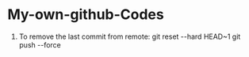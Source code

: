 # My-own-github-Codes

1. To remove the last commit from remote:
git reset --hard HEAD~1
git push --force
